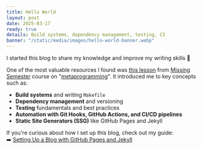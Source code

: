 ```yaml
---
title: Hello World
layout: post
date: 2025-03-17
ready: true
details: Build systems, dependency management, testing, CI
banner: "/static/media/images/hello-world-banner.webp"
---
```


I started this blog to share my knowledge and improve my writing skills 🚀

One of the most valuable resources I found was [this lesson](https://missing.csail.mit.edu/2020/metaprogramming/) from [Missing Semester](https://missing.csail.mit.edu/) course on "[metaprogramming](https://en.wikipedia.org/wiki/Metaprogramming)". It introduced me to key concepts such as:

- **Build systems** and writing `Makefile`
- **Dependency management** and versioning
- **Testing** fundamentals and best practices
- **Automation with Git Hooks, GitHub Actions, and CI/CD pipelines**
- **Static Site Generators (SSG)** like GitHub Pages and Jekyll

If you're curious about how I set up this blog, check out my guide:\
➡️ [Setting Up a Blog with GitHub Pages and Jekyll](/blog/setting-up-a-blog-with-github-pages-and-jekyll)
